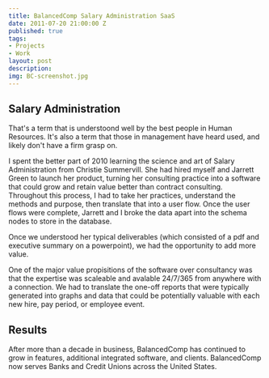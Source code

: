 ```yaml
---
title: BalancedComp Salary Administration SaaS
date: 2011-07-20 21:00:00 Z
published: true
tags:
- Projects
- Work
layout: post
description: 
img: BC-screenshot.jpg
---
```


## Salary Administration

That's a term that is understoond well by the best people in Human Resources. It's also a term that those in management have heard used, and likely don't have a firm grasp on.

I spent the better part of 2010 learning the science and art of Salary Administration from Christie Summervill. She had hired myself and Jarrett Green to launch her product, turning her consulting practice into a software that could grow and retain value better than contract consulting. Throughout this process, I had to take her practices, understand the methods and purpose, then translate that into a user flow. Once the user flows were complete, Jarrett and I broke the data apart into the schema nodes to store in the database.

Once we understood her typical deliverables (which consisted of a pdf and executive summary on a powerpoint), we had the opportunity to add more value.

One of the major value propisitions of the software over consultancy was that the expertise was scaleable and avalable 24/7/365 from anywhere with a connection. We had to translate the one-off reports that were typically generated into graphs and data that could be potentially valuable with each new hire, pay period, or employee event.

## Results

After more than a decade in business, BalancedComp has continued to grow in features, additional integrated software, and clients. BalancedComp now serves Banks and Credit Unions across the United States.
